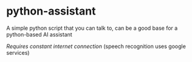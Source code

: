 # python-assistant

A simple python script that you can talk to, can be a good base for a python-based AI assistant

*Requires constant internet connection* (speech recognition uses google services)